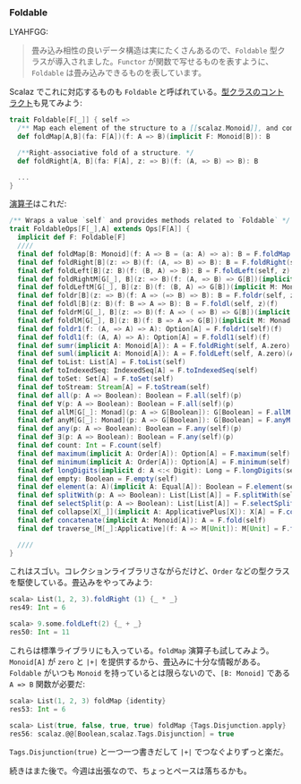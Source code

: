 
### Foldable

LYAHFGG:

> 畳み込み相性の良いデータ構造は実にたくさんあるので、`Foldable` 型クラスが導入されました。`Functor` が関数で写せるものを表すように、`Foldable` は畳み込みできるものを表しています。

Scalaz でこれに対応するものも `Foldable` と呼ばれている。[型クラスのコントラクト](https://github.com/scalaz/scalaz/blob/scalaz-seven/core/src/main/scala/scalaz/Foldable.scala#L10-14)も見てみよう:

```scala
trait Foldable[F[_]] { self =>
  /** Map each element of the structure to a [[scalaz.Monoid]], and combine the results. */
  def foldMap[A,B](fa: F[A])(f: A => B)(implicit F: Monoid[B]): B

  /**Right-associative fold of a structure. */
  def foldRight[A, B](fa: F[A], z: => B)(f: (A, => B) => B): B

  ...
}
```

[演算子](https://github.com/scalaz/scalaz/blob/scalaz-seven/core/src/main/scala/scalaz/syntax/FoldableSyntax.scala)はこれだ:

```scala
/** Wraps a value `self` and provides methods related to `Foldable` */
trait FoldableOps[F[_],A] extends Ops[F[A]] {
  implicit def F: Foldable[F]
  ////
  final def foldMap[B: Monoid](f: A => B = (a: A) => a): B = F.foldMap(self)(f)
  final def foldRight[B](z: => B)(f: (A, => B) => B): B = F.foldRight(self, z)(f)
  final def foldLeft[B](z: B)(f: (B, A) => B): B = F.foldLeft(self, z)(f)
  final def foldRightM[G[_], B](z: => B)(f: (A, => B) => G[B])(implicit M: Monad[G]): G[B] = F.foldRightM(self, z)(f)
  final def foldLeftM[G[_], B](z: B)(f: (B, A) => G[B])(implicit M: Monad[G]): G[B] = F.foldLeftM(self, z)(f)
  final def foldr[B](z: => B)(f: A => (=> B) => B): B = F.foldr(self, z)(f)
  final def foldl[B](z: B)(f: B => A => B): B = F.foldl(self, z)(f)
  final def foldrM[G[_], B](z: => B)(f: A => ( => B) => G[B])(implicit M: Monad[G]): G[B] = F.foldrM(self, z)(f)
  final def foldlM[G[_], B](z: B)(f: B => A => G[B])(implicit M: Monad[G]): G[B] = F.foldlM(self, z)(f)
  final def foldr1(f: (A, => A) => A): Option[A] = F.foldr1(self)(f)
  final def foldl1(f: (A, A) => A): Option[A] = F.foldl1(self)(f)
  final def sumr(implicit A: Monoid[A]): A = F.foldRight(self, A.zero)(A.append)
  final def suml(implicit A: Monoid[A]): A = F.foldLeft(self, A.zero)(A.append(_, _))
  final def toList: List[A] = F.toList(self)
  final def toIndexedSeq: IndexedSeq[A] = F.toIndexedSeq(self)
  final def toSet: Set[A] = F.toSet(self)
  final def toStream: Stream[A] = F.toStream(self)
  final def all(p: A => Boolean): Boolean = F.all(self)(p)
  final def ∀(p: A => Boolean): Boolean = F.all(self)(p)
  final def allM[G[_]: Monad](p: A => G[Boolean]): G[Boolean] = F.allM(self)(p)
  final def anyM[G[_]: Monad](p: A => G[Boolean]): G[Boolean] = F.anyM(self)(p)
  final def any(p: A => Boolean): Boolean = F.any(self)(p)
  final def ∃(p: A => Boolean): Boolean = F.any(self)(p)
  final def count: Int = F.count(self)
  final def maximum(implicit A: Order[A]): Option[A] = F.maximum(self)
  final def minimum(implicit A: Order[A]): Option[A] = F.minimum(self)
  final def longDigits(implicit d: A <:< Digit): Long = F.longDigits(self)
  final def empty: Boolean = F.empty(self)
  final def element(a: A)(implicit A: Equal[A]): Boolean = F.element(self, a)
  final def splitWith(p: A => Boolean): List[List[A]] = F.splitWith(self)(p)
  final def selectSplit(p: A => Boolean): List[List[A]] = F.selectSplit(self)(p)
  final def collapse[X[_]](implicit A: ApplicativePlus[X]): X[A] = F.collapse(self)
  final def concatenate(implicit A: Monoid[A]): A = F.fold(self)
  final def traverse_[M[_]:Applicative](f: A => M[Unit]): M[Unit] = F.traverse_(self)(f)

  ////
}
```

これはスゴい。コレクションライブラリさながらだけど、`Order` などの型クラスを駆使している。畳込みをやってみよう:

```scala
scala> List(1, 2, 3).foldRight (1) {_ * _}
res49: Int = 6

scala> 9.some.foldLeft(2) {_ + _}
res50: Int = 11
```

これらは標準ライブラリにも入っている。`foldMap` 演算子も試してみよう。`Monoid[A]` が `zero` と `|+|` を提供するから、畳込みに十分な情報がある。`Foldable` がいつも `Monoid` を持っているとは限らないので、`[B: Monoid]` である `A => B` 関数が必要だ:

```scala
scala> List(1, 2, 3) foldMap {identity}
res53: Int = 6

scala> List(true, false, true, true) foldMap {Tags.Disjunction.apply}
res56: scalaz.@@[Boolean,scalaz.Tags.Disjunction] = true
```

`Tags.Disjunction(true)` と一つ一つ書きだして `|+|` でつなぐよりずっと楽だ。

続きはまた後で。今週は出張なので、ちょっとペースは落ちるかも。
